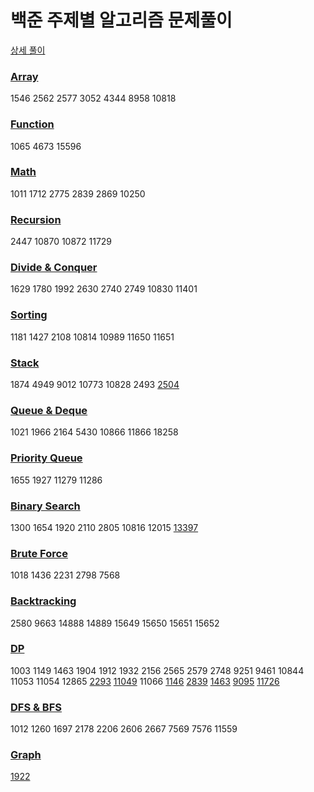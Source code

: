 # 백준 주제별 알고리즘 문제풀이

[상세 풀이](https://velog.io/@jwkim?tag=%EB%B0%B1%EC%A4%80)

### [Array](./Array)
1546 2562 2577 3052 4344 8958 10818

### [Function](./Function)
1065 4673 15596

### [Math](./Math)
1011 1712 2775 2839 2869 10250

### [Recursion](./Recursion)
2447 10870 10872 11729

### [Divide & Conquer](./Divide%20%26%20Conquer)
1629 1780 1992 2630 2740 2749 10830 11401

### [Sorting](./Sorting)
1181 1427 2108 10814 10989 11650 11651

### [Stack](./Stack)
1874 4949 9012 10773 10828 2493 [2504](https://velog.io/@jwkim/stack-2504)

### [Queue & Deque](./Queue%20%26%20Deque)
1021 1966 2164 5430 10866 11866 18258

### [Priority Queue](./Priority%20Queue)
1655 1927 11279 11286

### [Binary Search](./Binary%20Search)
1300 1654 1920 2110 2805 10816 12015 [13397](https://velog.io/@jwkim/binary-search-13397)

### [Brute Force](./Brute%20Force)
1018 1436 2231 2798 7568

### [Backtracking](./Backtracking)
2580 9663 14888 14889 15649 15650 15651 15652

### [DP](./DP)
1003 1149 1463 1904 1912 1932 2156 2565 2579 2748 9251 9461 10844 11053 11054 12865 [2293](https://velog.io/@jwkim/2293DP-%EB%8F%99%EC%A0%84-1-JAVA) [11049](https://velog.io/@jwkim/11049DP-%ED%96%89%EB%A0%AC-%EA%B3%B1%EC%85%88-%EC%88%9C%EC%84%9C-JAVA) 11066 [1146](https://velog.io/@jwkim/dp-1146) [2839](https://velog.io/@jwkim/dp-2839) [1463](https://velog.io/@jwkim/dp-1463) [9095](https://velog.io/@jwkim/dp-9095) [11726](https://velog.io/@jwkim/dp-11726)

### [DFS & BFS](./DFS%20%26%20BFS)
1012 1260 1697 2178 2206 2606 2667 7569 7576 11559

### [Graph](./Graph)
[1922](https://velog.io/@jwkim/graph-1922)
